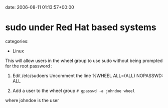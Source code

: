


date: 2006-08-11 01:13:57+00:00


# sudo under Red Hat based systems

categories:
- Linux


This will allow users in the wheel group to use sudo without being prompted for the root password :

1. Edit /etc/sudoers
Uncomment the line %WHEEL ALL=(ALL) NOPASSWD: ALL

2. Add a user to the wheel group
`# gpasswd -a johndoe wheel`

where johndoe is the user
